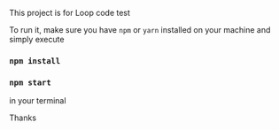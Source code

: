 This project is for Loop code test

To run it, make sure you have `npm` or `yarn` installed on your machine and simply execute
### `npm install`
### `npm start`
in your terminal

Thanks